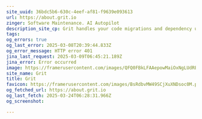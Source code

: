 ```yaml
---
site_uuid: 36bdc5b6-630c-4eef-af81-f9639e093613
url: https://about.grit.io
zinger: Software Maintenance. AI Autopilot
description_site_cp: Grit handles your code migrations and dependency upgrades for you
tags: 
og_errors: true
og_last_error: 2025-03-08T20:39:44.833Z
og_error_message: HTTP error 401
jina_last_request: 2025-03-09T06:45:21.189Z
jina_error: Error occurred
image: https://framerusercontent.com/images/QFQ0FBkLFAAepowMaiOxNgLUdRE.png
site_name: Grit
title: Grit
favicon: https://framerusercontent.com/images/BsRdbvMW49SCjXuXNDsoc0M.png
og_fetched_url: https://about.grit.io
og_last_fetch: 2025-03-24T06:28:31.966Z
og_screenshot: 

---
```


